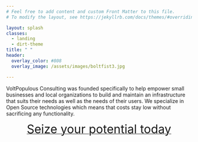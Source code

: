 ```yaml
---
# Feel free to add content and custom Front Matter to this file.
# To modify the layout, see https://jekyllrb.com/docs/themes/#overriding-theme-defaults

layout: splash
classes:
  - landing
  - dirt-theme
title: " "
header:
  overlay_color: #808
  overlay_image: /assets/images/boltfist3.jpg

---
```

VoltPopulous Consulting was founded specifically to help empower small businesses and local
organizations to build and maintain an infrastructure that suits their needs as well as the 
needs of their users. We specialize in Open Source technologies which means that costs stay
low without sacrificing any functionality.

<center><a href="/contact-info/" class="btn btn--primary btn--large"><font size="+3">Seize your potential today</font></a></center>

